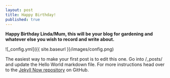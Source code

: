 ```yaml
---
layout: post
title: Happy Birthday!
published: true
---
```


**Happy Birthday Linda/Mum, this will be your blog for gardening and whatever else you wish to record and write about.**

![_config.yml]({{ site.baseurl }}/images/config.png)

The easiest way to make your first post is to edit this one. Go into /_posts/ and update the Hello World markdown file. For more instructions head over to the [Jekyll Now repository](https://github.com/barryclark/jekyll-now) on GitHub.
